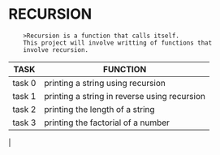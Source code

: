 #		RECURSION #
		>Recursion is a function that calls itself.
		This project will involve writting of functions that
		involve recursion.

| TASK | FUNCTION |
| ----- | ------- |
| task 0 | printing a string using recursion |
| task 1 | printing a string in reverse using recursion |
| task 2 | printing the length of a string |
| task 3 | printing the factorial of a number |
|